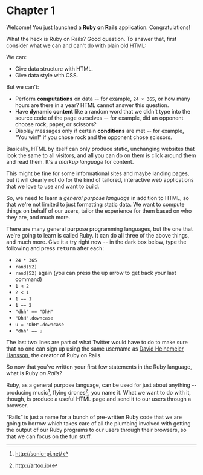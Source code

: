# Chapter 1

Welcome! You just launched a **Ruby on Rails** application. Congratulations!

What the heck is Ruby on Rails? Good question. To answer that, first consider what we can and can't do with plain old HTML:

We can:

 - Give data structure with HTML.
 - Give data style with CSS.

But we can't:

 - Perform **computations** on data -- for example, `24 × 365`, or how many hours are there in a year? HTML cannot answer this question.
 - Have **dynamic content** like a random word that we didn't type into the source code of the page ourselves -- for example, did an opponent choose rock, paper, or scissors?
 - Display messages only if certain **conditions** are met -- for example, "You win!" if you chose rock and the opponent chose scissors.

Basically, HTML by itself can only produce static, unchanging websites that look the same to all visitors, and all you can do on them is click around them and read them. It's a *markup language* for content.

This might be fine for some informational sites and maybe landing pages, but it will clearly not do for the kind of tailored, interactive web applications that we love to use and want to build.

So, we need to learn a *general purpose language* in addition to HTML, so that we're not limited to just formatting static data. We want to compute things on behalf of our users, tailor the experience for them based on who they are, and much more.

There are many general purpose programming languages, but the one that we're going to learn is called Ruby. It can do all three of the above things, and much more. Give it a try right now -- in the dark box below, type the following and press <kbd>return</kbd> after each:

 - `24 * 365`
 - `rand(52)`
 - `rand(52)` again (you can press the up arrow to get back your last command)
 - `1 < 2`
 - `2 < 1`
 - `1 == 1`
 - `1 == 2`
 - `"dhh" == "DhH"`
 - `"DhH".downcase`
 - `u = "DhH".downcase`
 - `"dhh" == u`

The last two lines are part of what Twitter would have to do to make sure that no one can sign up using the same username as [David Heinemeier Hansson](https://twitter.com/dhh), the creator of Ruby on Rails.

So now that you've written your first few statements in the Ruby language, what is Ruby *on Rails*?

Ruby, as a general purpose language, can be used for just about anything -- producing music[^1], flying drones[^2], you name it. What we want to do with it, though, is produce a useful HTML page and send it to our users through a browser.

“Rails” is just a name for a bunch of pre-written Ruby code that we are going to borrow which takes care of all the plumbing involved with getting the output of our Ruby programs to our users through their browsers, so that we can focus on the fun stuff.

[^1]: http://sonic-pi.net/

[^2]: http://artoo.io/
